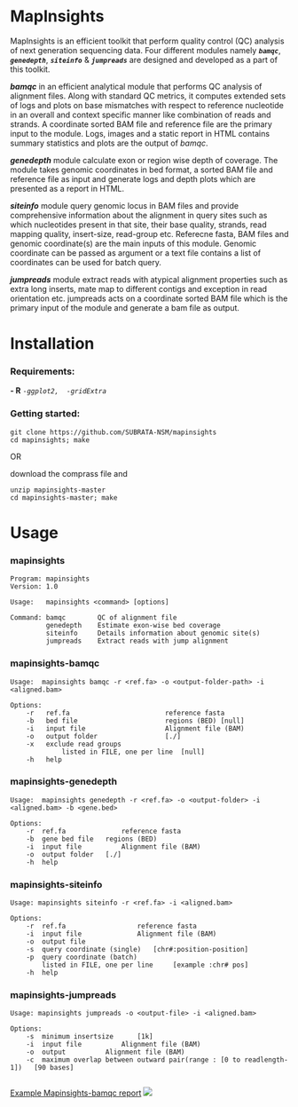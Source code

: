 # MapInsights
MapInsights is an efficient toolkit that perform quality control (QC) analysis of next generation sequencing data. Four different modules namely <b><i>`bamqc`</i></b>, <b><i>`genedepth`</i></b>, <b><i>`siteinfo`</i></b> & <b><i>`jumpreads`</i></b> are designed and developed as a part of this toolkit.

<b><i>bamqc</i></b> in an efficient analytical module that performs QC analysis of alignment files. Along with standard QC metrics, it computes extended sets of logs and plots on base mismatches with respect to reference nucleotide in an overall and context specific manner like combination of reads and strands. A coordinate sorted BAM file and reference file are the primary input to the module. Logs, images and a static report in HTML contains summary statistics and plots are the output of <i>bamqc</i>.

<b><i>genedepth</i></b> module calculate exon or region wise depth of coverage. The module takes genomic coordinates in bed format, a sorted BAM file and reference file as input and generate logs and depth plots which are presented as a report in HTML.

<b><i>siteinfo</i></b> module query genomic locus in BAM files and provide comprehensive information about the alignment in query sites such as which nucleotides present in that site, their base quality, strands, read mapping quality, insert-size, read-group etc. Referecne fasta, BAM files and genomic coordinate(s) are the main inputs of this module. Genomic coordinate can be passed as argument or a text file contains a list of coordinates can be used for batch query.

<b><i>jumpreads</i></b> module extract reads with atypical alignment properties such as extra long inserts, mate map to different contigs and exception in read orientation etc. jumpreads acts on a coordinate sorted BAM file which is the primary input of the module and generate a bam file as output.

# Installation
### **Requirements:**

<b>- R</b>  <i>` -ggplot2,  -gridExtra `</i>

### **Getting started:**
```
git clone https://github.com/SUBRATA-NSM/mapinsights
cd mapinsights; make
```
OR

download the comprass file and
```
unzip mapinsights-master
cd mapinsights-master; make
```
# Usage
### **mapinsights**
```
Program: mapinsights
Version: 1.0

Usage:   mapinsights <command> [options]

Command: bamqc        QC of alignment file
         genedepth    Estimate exon-wise bed coverage
         siteinfo     Details information about genomic site(s)
         jumpreads    Extract reads with jump alignment
```

### **mapinsights-bamqc**
```
Usage:  mapinsights bamqc -r <ref.fa> -o <output-folder-path> -i <aligned.bam>

Options:
	-r   ref.fa                        reference fasta
	-b   bed file                      regions (BED) [null]
	-i   input file                    Alignment file (BAM)
	-o   output folder                 [./]
	-x   exclude read groups
             listed in FILE, one per line  [null]
	-h   help
```
### **mapinsights-genedepth**
```
Usage:  mapinsights genedepth -r <ref.fa> -o <output-folder> -i <aligned.bam> -b <gene.bed>

Options:
	-r  ref.fa              reference fasta
	-b  gene bed file	regions (BED)
	-i  input file          Alignment file (BAM)
	-o  output folder	[./] 
	-h  help
```
### **mapinsights-siteinfo**
```
Usage: mapinsights siteinfo -r <ref.fa> -i <aligned.bam> 

Options:
	-r  ref.fa                	reference fasta
	-i  input file            	Alignment file (BAM)
	-o  output file 
	-s  query coordinate (single)   [chr#:position-position]
	-p  query coordinate (batch)
	    listed in FILE, one per line     [example :chr#	pos]
	-h  help

```
### **mapinsights-jumpreads**
```
Usage: mapinsights jumpreads -o <output-file> -i <aligned.bam>

Options:
	-s  minimum insertsize		[1k]
	-i  input file			Alignment file (BAM)
	-o  output 			Alignment file (BAM)
	-c  maximum overlap between outward pair(range : [0 to readlength-1])	[90 bases]
	

```
[Example Mapinsights-bamqc report](https://subrata-nsm.github.io/Demo/Bamqc.html#GC%20content%20distribution)
![](https://github.com/SUBRATA-NSM/Test_html/blob/main/Test_output/plots/Basequality.png)

